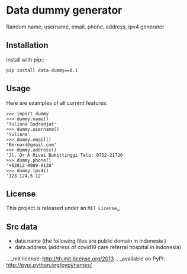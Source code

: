 Data dummy generator
=====


Random name, username, email, phone, address, ipv4 generator


Installation
------------

install with pip::

    pip install data-dummy==0.1


Usage
-----
Here are examples of all current features:

  
    >>> import dummy
    >>> dummy.name()
    'Yuliana Sudradjat'
    >>> dummy.username()
    'Yuliana'
    >>> dummy.email()
    'Bernard@gmail.com'
    >>> dummy.address()
    'Jl. Dr A Rivai Bukittinggi Telp: 0752-21720'
    >>> dummy.phone()
    '+62812-0989-0128'
    >>> dummy.ipv4()
    '123.124.5.12'


License
-------

This project is released under an `MIT License`_.


Src data
--------

- data.name (the following files are public domain in indonesia )
- data.address (address of covid19 care referral hospital in indonesia)



.. _mit license: http://th.mit-license.org/2013
.. _available on PyPI: http://pypi.python.org/pypi/names/
